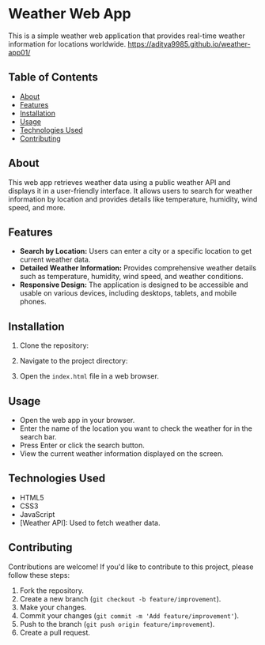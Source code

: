 
# Weather Web App

This is a simple weather web application that provides real-time weather information for locations worldwide.
https://aditya9985.github.io/weather-app01/


## Table of Contents

- [About](#about)
- [Features](#features)
- [Installation](#installation)
- [Usage](#usage)
- [Technologies Used](#technologies-used)
- [Contributing](#contributing)

## About

This web app retrieves weather data using a public weather API and displays it in a user-friendly interface. It allows users to search for weather information by location and provides details like temperature, humidity, wind speed, and more.

## Features

- **Search by Location:** Users can enter a city or a specific location to get current weather data.
- **Detailed Weather Information:** Provides comprehensive weather details such as temperature, humidity, wind speed, and weather conditions.
- **Responsive Design:** The application is designed to be accessible and usable on various devices, including desktops, tablets, and mobile phones.

## Installation

1. Clone the repository:

   

2. Navigate to the project directory:

  

3. Open the `index.html` file in a web browser.

## Usage

- Open the web app in your browser.
- Enter the name of the location you want to check the weather for in the search bar.
- Press Enter or click the search button.
- View the current weather information displayed on the screen.

## Technologies Used

- HTML5
- CSS3
- JavaScript
- [Weather API]: Used to fetch weather data.

## Contributing

Contributions are welcome! If you'd like to contribute to this project, please follow these steps:

1. Fork the repository.
2. Create a new branch (`git checkout -b feature/improvement`).
3. Make your changes.
4. Commit your changes (`git commit -m 'Add feature/improvement'`).
5. Push to the branch (`git push origin feature/improvement`).
6. Create a pull request.

